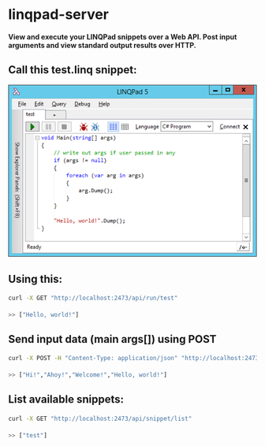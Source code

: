 # linqpad-server

#### View and execute your LINQPad snippets over a Web API. Post input arguments and view standard output results over HTTP.

## Call this test.linq snippet:

![Image](https://raw.githubusercontent.com/jogleasonjr/linqpad-server/master/images/snippet.png)

## Using this:

```bash
curl -X GET "http://localhost:2473/api/run/test"

>> ["Hello, world!"]
```

## Send input data (main args[]) using POST

```bash
curl -X POST -H "Content-Type: application/json" "http://localhost:2473/api/snippet/run/test" -d '"Hi! Ahoy! Welcome!"' 

>> ["Hi!","Ahoy!","Welcome!","Hello, world!"]
```

## List available snippets:

```bash
curl -X GET "http://localhost:2473/api/snippet/list"

>> ["test"]
```
